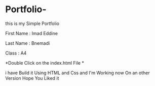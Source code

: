 # Portfolio-
this is my Simple Portfolio 

First Name : Imad Eddine 

Last Name : Bnemadi

Class : A4

*Double Click on the index.html File *

i have Build it Using HTML and Css 
and I'm Working now On an other Version 
Hope You Liked it 
